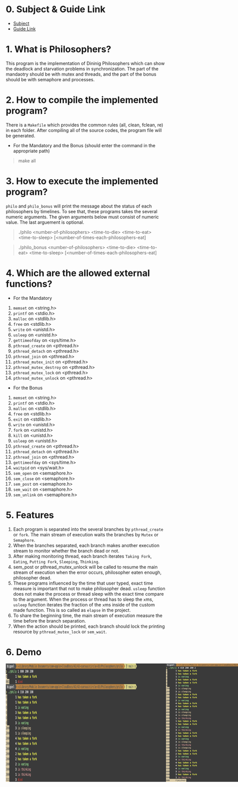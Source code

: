 # 0. Subject & Guide Link

* [Subject](https://github.com/bigpel66/42-cursus/blob/main/circle-03/circle03%20-%20Philosophers.pdf)
* [Guide Link](https://bigpel66.oopy.io/library/42/inner-circle/9)

# 1. What is Philosophers?

This program is the implementation of Dininig Philosophers which can show the deadlock and starvation problems in synchronization. The part of the mandaotry should be with mutex and threads, and the part of the bonus should be with semaphore and processes.

# 2. How to compile the implemented program?

There is a `Makefile` which provides the common rules (all, clean, fclean, re) in each folder. After compiling all of the source codes, the program file will be generated.
* For the Mandatory and the Bonus (should enter the command in the appropriate path)
> make all

# 3. How to execute the implemented program?
`philo` and `philo_bonus` will print the message about the status of each philosophers by timelines. To see that, these programs takes the several numeric arguments. The given arguments below must consist of numeric value. The last arguement is optional.
> ./philo \<number-of-philosophers> \<time-to-die> \<time-to-eat> \<time-to-sleep> [\<number-of-times-each-philosophers-eat]
<p/>

> ./philo_bonus \<number-of-philosophers> \<time-to-die> \<time-to-eat> \<time-to-sleep> [\<number-of-times-each-philosophers-eat]

# 4. Which are the allowed external functions?

* For the Mandatory
1. `memset` on \<string.h>
2. `printf` on \<stdio.h>
3. `malloc` on \<stdlib.h>
4. `free` on \<stdlib.h>
5. `write` on \<unistd.h>
6. `usleep` on \<unistd.h>
7. `gettimeofday` on \<sys/time.h>
8. `pthread_create` on \<pthread.h>
9. `pthread_detach` on \<pthread.h>
10. `pthread_join` on \<pthread.h>
11. `pthread_mutex_init` on \<pthread.h>
12. `pthread_mutex_destroy` on \<pthread.h>
13. `pthread_mutex_lock` on \<pthread.h>
14. `pthread_mutex_unlock` on \<pthread.h>

* For the Bonus
1. `memset` on \<string.h>
2. `printf` on \<stdio.h>
3. `malloc` on \<stdlib.h>
4. `free` on \<stdlib.h>
5. `exit` on \<stdlib.h>
6. `write` on \<unistd.h>
7. `fork` on \<unistd.h>
8. `kill` on \<unistd.h>
9. `usleep` on \<unistd.h>
10. `pthread_create` on \<pthread.h>
11. `pthread_detach` on \<pthread.h>
12. `pthread_join` on \<pthread.h>
13. `gettimeofday` on \<sys/time.h>
14. `waitpid` on \<sys/wait.h>
15. `sem_open` on \<semaphore.h>
16. `sem_close` on \<semaphore.h>
17. `sem_post` on \<semaphore.h>
18. `sem_wait` on \<semaphore.h>
19. `sem_unlink` on \<semaphore.h>

# 5. Features
1. Each program is separated into the several branches by `pthread_create` or `fork`. The main stream of execution waits the branches by `Mutex` or `Semaphore`.
2. When the branches separated, each branch makes another execution stream to monitor whether the branch dead or not.
3. After making monitoring thread, each branch iterates `Taking Fork`, `Eating`, `Putting Fork`, `Sleeping`, `Thinking`.
4. sem_post or pthread_mutex_unlock will be called to resume the main stream of execution when the error occurs, philosopher eaten enough, philosopher dead.
5. These programs influenced by the time that user typed, exact time measure is important that not to make philosopher dead. `usleep` function does not make the process or thread sleep with the exact time compare to the argument. When the process or thread has to sleep the `x`ms, `usleep` function iterates the fraction of the `x`ms inside of the custom made function. This is so called as `elapse` in the project.
6. To share the beginning time, the main stream of execution measure the time before the branch separation.
7. When the action should be printed, each branch should lock the printing resource by `pthread_mutex_lock` or `sem_wait`.

# 6. Demo

<div style="display:flex" align="center">
    <img src="images/1.png" alt="1" width="800"/>
    <img src="images/2.png" alt="2" width="800"/>
    <img src="images/3.png" alt="3" width="800"/>
    <img src="images/4.png" alt="4" width="800"/>
</div>
